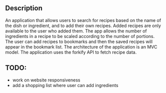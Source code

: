 <h2>Description</h2>

An application that allows users to search for recipes based on the name of the dish or ingredient, and to add their own recipes. Added recipes are only available to the user who added them. The app allows the number of ingredients in a recipe to be scaled according to the number of portions. The user can add recipes to bookmarks and then the saved recipes will appear in the bookmark list. The architecture of the application is an MVC model. The application uses the forkify API to fetch recipe data. 

<h2>TODO:</h2>

- work on website responsiveness
- add a shopping list where user can add ingredients
